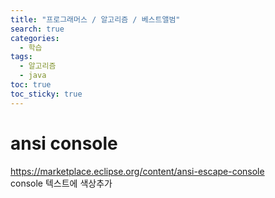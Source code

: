 ```yaml
---
title: "프로그래머스 / 알고리즘 / 베스트앨범"
search: true
categories: 
  - 학습
tags: 
  - 알고리즘
  - java
toc: true
toc_sticky: true
---
```


# ansi console  
https://marketplace.eclipse.org/content/ansi-escape-console  
console 텍스트에 색상추가
<!--stackedit_data:
eyJoaXN0b3J5IjpbLTY5ODkxNzY0NF19
-->